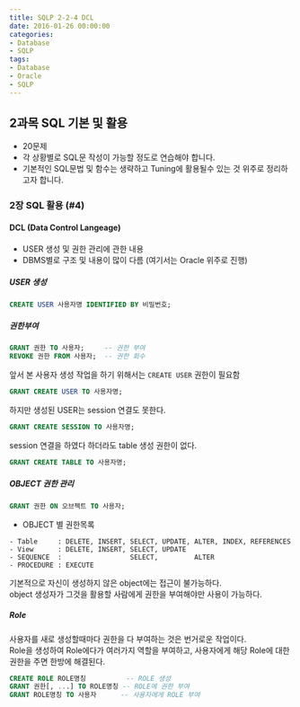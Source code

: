```yaml
---
title: SQLP 2-2-4 DCL
date: 2016-01-26 00:00:00
categories:
- Database
- SQLP
tags:
- Database
- Oracle
- SQLP
---
```


## 2과목 SQL 기본 및 활용

- 20문제
- 각 상황별로 SQL문 작성이 가능할 정도로 연습해야 합니다.
- 기본적인 SQL문법 및 함수는 생략하고 Tuning에 활용될수 있는 것 위주로 정리하고자 합니다.

### 2장 SQL 활용 (#4)

#### DCL (Data Control Langeage)

- USER 생성 및 권한 관리에 관한 내용
- DBMS별로 구조 및 내용이 많이 다름 (여기서는 Oracle 위주로 진행)

##### USER 생성
```SQL
CREATE USER 사용자명 IDENTIFIED BY 비밀번호;
```

##### 권한부여
```SQL
GRANT 권한 TO 사용자;     -- 권한 부여
REVOKE 권한 FROM 사용자;  -- 권한 회수
```

앞서 본 사용자 생성 작업을 하기 위해서는 `CREATE USER` 권한이 필요함
```SQL
GRANT CREATE USER TO 사용자명;
```

하지만 생성된 USER는 session 연결도 못한다.
```SQL
GRANT CREATE SESSION TO 사용자명;
```

session 연결을 하였다 하더라도 table 생성 권한이 없다.
```SQL
GRANT CREATE TABLE TO 사용자명;
```

##### OBJECT 권한 관리
```SQL
GRANT 권한 ON 오브젝트 TO 사용자;
```

* OBJECT 별 권한목록
```
- Table     : DELETE, INSERT, SELECT, UPDATE, ALTER, INDEX, REFERENCES
- View      : DELETE, INSERT, SELECT, UPDATE
- SEQUENCE  :                 SELECT,         ALTER
- PROCEDURE : EXECUTE
```

기본적으로 자신이 생성하지 않은 object에는 접근이 불가능하다.  
object 생성자가 그것을 활용할 사람에게 권한을 부여해야만 사용이 가능하다.  

##### Role

사용자를 새로 생성할때마다 권한을 다 부여하는 것은 번거로운 작업이다.  
Role을 생성하여 Role에다가 여러가지 역할을 부여하고, 사용자에게 해당 Role에 대한 권한을 주면 한방에 해결된다.

```SQL
CREATE ROLE ROLE명칭          -- ROLE 생성
GRANT 권한[, ...] TO ROLE명칭 -- ROLE에 권한 부여
GRANT ROLE명칭 TO 사용자      -- 사용자에게 ROLE 부여
```

